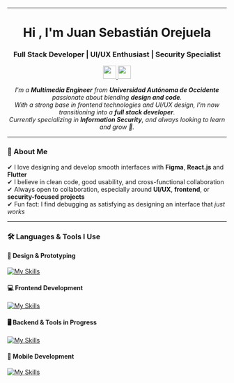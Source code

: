 <p align="center">
</p>
<hr>
<h1 align="center">Hi , I'm Juan Sebastián Orejuela</h1>
<h3 align="center">Full Stack Developer | UI/UX Enthusiast | Security Specialist </h3>

<p align="center">
  <a href="https://www.linkedin.com/in/juan-sebastian-orejuela-desarrollador-fullstack/" target="_blank">
    <img src="https://skillicons.dev/icons?i=linkedin" height="30" />
  </a>
  <a href="mailto:orejuelajuansebastian@gmail.com">
    <img src="https://skillicons.dev/icons?i=gmail" height="30" />
  </a>
</p>


<p align="center">
  <em>
    I'm a <b>Multimedia Engineer</b> from <b>Universidad Autónoma de Occidente</b> passionate about blending <b>design and code</b>.<br>
    With a strong base in frontend technologies and UI/UX design, I’m now transitioning into a <b>full stack developer</b>.<br>
    Currently specializing in <b>Information Security</b>, and always looking to learn and grow 🚀.
  </em>
</p>

---

### 💼 About Me

✔ I love designing and develop smooth  interfaces with **Figma**, **React.js** and **Flutter**  
✔ I believe in clean code, good usability, and cross-functional collaboration  
✔ Always open to collaboration, especially around **UI/UX**, **frontend**, or **security-focused projects**  
✔ Fun fact: I find debugging as satisfying as designing an interface that *just works*

---

### 🛠 Languages & Tools I Use

#### 🎨 Design & Prototyping
[![My Skills](https://skillicons.dev/icons?i=figma,photoshop)](https://skillicons.dev)

#### 💻 Frontend Development
[![My Skills](https://skillicons.dev/icons?i=html,css,js,ts,react)](https://skillicons.dev)

#### 🖥 Backend & Tools in Progress
[![My Skills](https://skillicons.dev/icons?i=nodejs,aws,git,github)](https://skillicons.dev)

#### 📱 Mobile Development
[![My Skills](https://skillicons.dev/icons?i=flutter,dart)](https://skillicons.dev)

